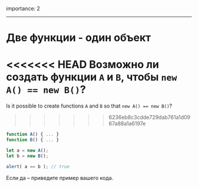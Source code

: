 importance: 2

---

# Две функции - один объект

<<<<<<< HEAD
Возможно ли создать функции `A` и `B`, чтобы `new A() == new B()`?
=======
Is it possible to create functions `A` and `B` so that `new A() == new B()`?
>>>>>>> 6236eb8c3cdde729dab761a1d0967a88a1a6197e

```js no-beautify
function A() { ... }
function B() { ... }

let a = new A();
let b = new B();

alert( a == b ); // true
```

Если да – приведите пример вашего кода.
